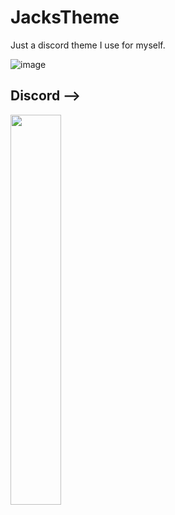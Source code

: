 # JacksTheme
Just a discord theme I use for myself.


![image](https://github.com/egg883/JacksTheme/assets/106391253/fcb0cc6d-0a53-4877-bee3-98e956089b1e)


<h2><strong> Discord -->  </strong></h2>
<img width="40%" src=https://lanyard.cnrad.dev/api/281476115397345280 />
